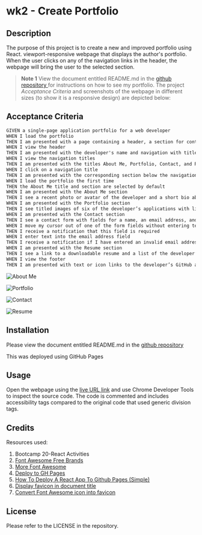 # wk2 - Create Portfolio

## Description
The purpose of this project is to create a new and improved portfolio using React. viewport-responsive webpage that displays the author's portfolio. When the user clicks on any of the navigation links in the header, the webpage will bring the user to the selected section. 

> **Note 1** View the document entitled README.md in the [github repository ](https://github.com/chloeeh/hanks-react-portfolio/tree/main) for instructions on how to see my portfolio. The project _Acceptance Criteria_ and screenshots of the webpage in different sizes (to show it is a responsive design) are depicted below:


## Acceptance Criteria

```md
GIVEN a single-page application portfolio for a web developer
WHEN I load the portfolio
THEN I am presented with a page containing a header, a section for content, and a footer
WHEN I view the header
THEN I am presented with the developer's name and navigation with titles corresponding to different sections of the portfolio
WHEN I view the navigation titles
THEN I am presented with the titles About Me, Portfolio, Contact, and Resume, and the title corresponding to the current section is highlighted
WHEN I click on a navigation title
THEN I am presented with the corresponding section below the navigation without the page reloading and that title is highlighted
WHEN I load the portfolio the first time
THEN the About Me title and section are selected by default
WHEN I am presented with the About Me section
THEN I see a recent photo or avatar of the developer and a short bio about them
WHEN I am presented with the Portfolio section
THEN I see titled images of six of the developer’s applications with links to both the deployed applications and the corresponding GitHub repositories
WHEN I am presented with the Contact section
THEN I see a contact form with fields for a name, an email address, and a message
WHEN I move my cursor out of one of the form fields without entering text
THEN I receive a notification that this field is required
WHEN I enter text into the email address field
THEN I receive a notification if I have entered an invalid email address
WHEN I am presented with the Resume section
THEN I see a link to a downloadable resume and a list of the developer’s proficiencies
WHEN I view the footer
THEN I am presented with text or icon links to the developer’s GitHub and LinkedIn profiles, and their profile on a third platform (Stack Overflow, Twitter)
```


![About Me](./assets/about.png)

![Portfolio](./assets/porfolio.png)

![Contact](./assets/contact.png)

![Resume](./assets/resume.png)


## Installation

Please view the document entitled README.md in the [github repository ](https://github.com/chloeeh/hanks-react-portfolio/tree/main)

This was deployed using GitHub Pages

## Usage

Open the webpage using the [live URL link](https://chloeeh.github.io/hanks-react-portfolio/) and use Chrome Developer Tools to inspect the source code. The code is commented and includes accessibility tags compared to the original code that used generic division tags.


## Credits

Resources used:
1) Bootcamp 20-React Activities
2) [Font Awesome Free Brands](https://www.npmjs.com/package/@fortawesome/free-brands-svg-icons)
3) [More Font Awesome](https://fontawesome.com/v6/docs/web/use-with/react/)
4) [Deploy to GH Pages](https://create-react-app.dev/docs/deployment/#github-pages)
5) [How To Deploy A React App To Github Pages (Simple)](https://www.youtube.com/watch?v=Q9n2mLqXFpU)
6) [Display favicon in document title](https://stackoverflow.com/questions/18156240/use-font-awesome-icon-as-favicon)
7) [Convert Font Awesome icon into favicon](https://gauger.io/fonticon/)

## License

Please refer to the LICENSE in the repository.